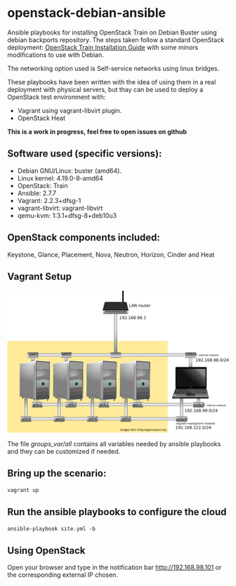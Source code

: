 openstack-debian-ansible
========================

Ansible playbooks for installing OpenStack Train on Debian Buster
using debian backports repository. The steps taken follow a standard
OpenStack deployment:
[OpenStack Train Installation Guide](https://docs.openstack.org/train/install/)
with some minors modifications to use with Debian.

The networking option used is Self-service networks using linux bridges.

These playbooks have been written with the idea of using them in a real deployment
with physical servers, but thay can be used to deploy a OpenStack test
environment with:

* Vagrant using vagrant-libvirt plugin.
* OpenStack Heat

**This is a work in progress, feel free to open issues on github**

## Software used (specific versions):

- Debian GNU/Linux: buster (amd64). 
- Linux kernel: 4.19.0-8-amd64
- OpenStack: Train
- Ansible: 2.7.7
- Vagrant: 2.2.3+dfsg-1
- vagrant-libvirt: vagrant-libvirt
- qemu-kvm: 1:3.1+dfsg-8+deb10u3

## OpenStack components included:

Keystone, Glance, Placement, Nova, Neutron, Horizon, Cinder and Heat

## Vagrant Setup

![schema](https://raw.githubusercontent.com/iesgn/openstack-debian-ansible/master/img/openstack-debian-ansible.png)

The file *groups_var/all* contains all variables needed by ansible playbooks and
they can be customized if needed.

## Bring up the scenario:

	vagrant up

## Run the ansible playbooks to configure the cloud

    ansible-playbook site.yml -b

## Using OpenStack

Open your browser and type in the notification bar http://192.168.98.101 or the corresponding external IP chosen.

